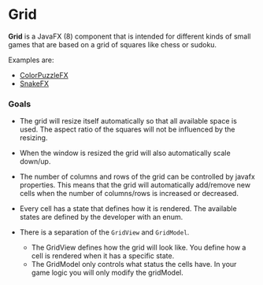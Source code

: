 # Grid
**Grid** is a JavaFX (8) component that is intended for different kinds of small games that are based on a grid of squares like chess or sudoku.

Examples are:

- [ColorPuzzleFX](https://github.com/lestard/ColorPuzzleFX)
- [SnakeFX](https://github.com/lestard/SnakeFX)

### Goals

- The grid will resize itself automatically so that all available space is used. The aspect ratio of the squares will not be influenced by the resizing. 
-  When the window is resized the grid will also automatically scale down/up.

- The number of columns and rows of the grid can be controlled by javafx properties. This means that the grid will automatically add/remove new cells when the number of columns/rows is increased or decreased.

- Every cell has a state that defines how it is rendered. The available states are defined by the developer with an enum.

- There is a separation of the `GridView` and `GridModel`. 
    - The GridView defines how the grid will look like. You define how a cell is rendered when it has a specific state. 
    - The GridModel only controls what status the cells have. In your game logic you will only modify the gridModel.
